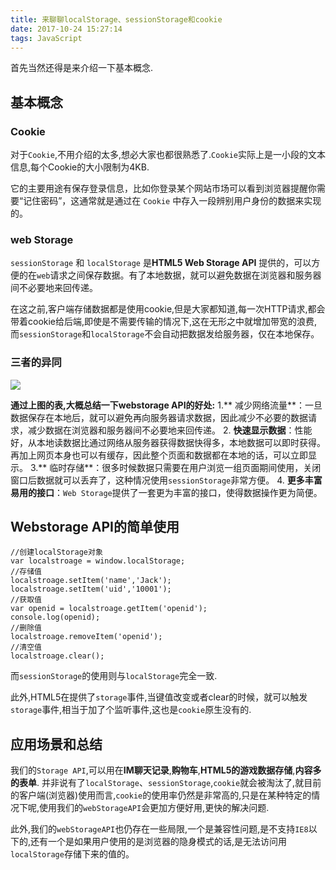 ```yaml
---
title: 来聊聊localStorage、sessionStorage和cookie
date: 2017-10-24 15:27:14
tags: JavaScript
---
```

首先当然还得是来介绍一下基本概念.
##	基本概念

###	Cookie
对于`Cookie`,不用介绍的太多,想必大家也都很熟悉了.`Cookie`实际上是一小段的文本信息,每个Cookie的大小限制为4KB.

它的主要用途有保存登录信息，比如你登录某个网站市场可以看到浏览器提醒你需要“记住密码”，这通常就是通过在 `Cookie` 中存入一段辨别用户身份的数据来实现的。

###	web Storage

`sessionStorage` 和 `localStorage` 是**HTML5 Web Storage API** 提供的，可以方便的在`web`请求之间保存数据。有了本地数据，就可以避免数据在浏览器和服务器间不必要地来回传递。

在这之前,客户端存储数据都是使用cookie,但是大家都知道,每一次HTTP请求,都会带着cookie给后端,即使是不需要传输的情况下,这在无形之中就增加带宽的浪费,而`sessionStorage`和`localStorage`不会自动把数据发给服务器，仅在本地保存。


###	三者的异同
![](http://it.dyg.cn/wp-content/uploads/2017/08/Snipaste_2017-08-05_21-13-28.png)

**通过上图的表,大概总结一下webstorage API的好处:**
1.** 减少网络流量**：一旦数据保存在本地后，就可以避免再向服务器请求数据，因此减少不必要的数据请求，减少数据在浏览器和服务器间不必要地来回传递。
2. **快速显示数据**：性能好，从本地读数据比通过网络从服务器获得数据快得多，本地数据可以即时获得。再加上网页本身也可以有缓存，因此整个页面和数据都在本地的话，可以立即显示。
3.** 临时存储**：很多时候数据只需要在用户浏览一组页面期间使用，关闭窗口后数据就可以丢弃了，这种情况使用`sessionStorage`非常方便。
4. **更多丰富易用的接口**：`Web Storage`提供了一套更为丰富的接口，使得数据操作更为简便。

##	Webstorage API的简单使用
	//创建localStorage对象
	var localstroage = window.localStorage;  
	//存储值
	localstroage.setItem('name','Jack');  
	localstroage.setItem('uid','10001');  
	//获取值
	var openid = localstroage.getItem('openid');  
	console.log(openid);
	//删除值
	localstroage.removeItem('openid');  
	//清空值
	localstroage.clear(); 
而`sessionStorage`的使用则与`localStorage`完全一致.

此外,HTML5在提供了`storage`事件,当键值改变或者clear的时候，就可以触发`storage`事件,相当于加了个监听事件,这也是`cookie`原生没有的.

## 应用场景和总结

我们的`Storage API`,可以用在**IM聊天记录**,**购物车**,**HTML5的游戏数据存储**,**内容多的表单**.
并非说有了`localStorage`、`sessionStorage`,`cookie`就会被淘汰了,就目前的客户端(浏览器)使用而言,`cookie`的使用率仍然是非常高的,只是在某种特定的情况下呢,使用我们的`webStorageAPI`会更加方便好用,更快的解决问题.


此外,我们的`webStorageAPI`也仍存在一些局限,一个是兼容性问题,是不支持`IE8`以下的,还有一个是如果用户使用的是浏览器的隐身模式的话,是无法访问用`localStorage`存储下来的值的。